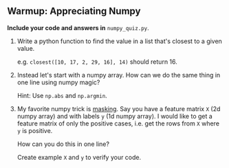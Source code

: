 ## Warmup: Appreciating Numpy

**Include your code and answers in** `numpy_quiz.py`.

1. Write a python function to find the value in a list that's closest to a given value.

    e.g. `closest([10, 17, 2, 29, 16], 14)` should return 16.

2. Instead let's start with a numpy array. How can we do the same thing in one line using numpy magic?

    Hint: Use `np.abs` and `np.argmin`.

3. My favorite numpy trick is [masking](http://docs.scipy.org/doc/numpy/user/basics.indexing.html#boolean-or-mask-index-arrays). Say you have a feature matrix `X` (2d numpy array) and with labels `y` (1d numpy array). I would like to get a feature matrix of only the positive cases, i.e. get the rows from `X` where `y` is positive.

    How can you do this in one line?
    
    Create example `X` and `y` to verify your code.

